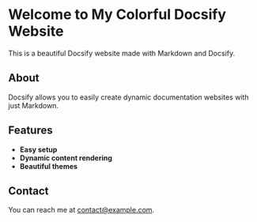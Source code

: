 # Welcome to My Colorful Docsify Website

This is a beautiful Docsify website made with Markdown and Docsify.

## About
Docsify allows you to easily create dynamic documentation websites with just Markdown.

## Features
- **Easy setup**
- **Dynamic content rendering**
- **Beautiful themes**

## Contact
You can reach me at [contact@example.com](mailto:contact@example.com).
